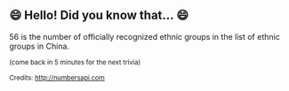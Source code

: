 ## 😄 Hello! Did you know that... 😄
56 is the number of officially recognized ethnic groups in the list of ethnic groups in China.

<sup>(come back in 5 minutes for the next trivia)</sup>


<sup>Credits: http://numbersapi.com</sup>
